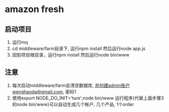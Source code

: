 # amazon fresh

## 启动项目
1. 运行mq
2. cd middleware/farm目录下, 运行npm install 然后运行node app.js
3. 回到项目根目录，运行npm install 然后运行node bin/www

## 注意
1. 每次启动middleware/farm会清空数据库, 并创建admin账户wenghaoda@gmail.com, 密码1
2. 使用export NODE_DO_INIT='ture';node bin/www 运行程序(代替上面步骤3的node bin/www)可以自动生成几个帐户, 几个产品, 1个order